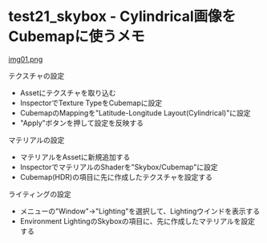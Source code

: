 test21_skybox - Cylindrical画像をCubemapに使うメモ
====

[img01.png](img01.png)

テクスチャの設定
- Assetにテクスチャを取り込む
- InspectorでTexture TypeをCubemapに設定
- CubemapのMappingを"Latitude-Longitude Layout(Cylindrical)"に設定
- "Apply"ボタンを押して設定を反映する

マテリアルの設定
- マテリアルをAssetに新規追加する
- InspectorでマテリアルのShaderを"Skybox/Cubemap"に設定
- Cubemap(HDR)の項目に先に作成したテクスチャを設定する

ライティングの設定
- メニューの"Window"→"Lighting"を選択して、Lightingウインドを表示する
- Environment LightingのSkyboxの項目に、先に作成したマテリアルを設定する

